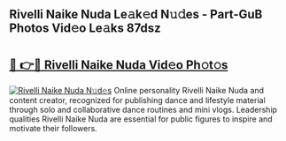 ## Rivelli Naike Nuda Le𝚊k𝚎d N𝚞𝚍es - Part-GuB Photos Vid𝚎o Le𝚊ks 87dsz

# <h2><a href="http://fbdg06.evod.top/?m=Rivelli+Naike+Nuda">🔗 👉🔴 Rivelli Naike Nuda Vid𝚎o Ph𝚘t𝚘s</a></h2>

[![Rivelli Naike Nuda N𝚞d𝚎s](https://i.imgur.com/8V9OHl7.gif)](http://fbdg06.evod.top/?m=Rivelli+Naike+Nuda)
Online personality Rivelli Naike Nuda and content creator, recognized for publishing dance and lifestyle material through solo and collaborative dance routines and mini vlogs. Leadership qualities Rivelli Naike Nuda are essential for public figures to inspire and motivate their followers. 
